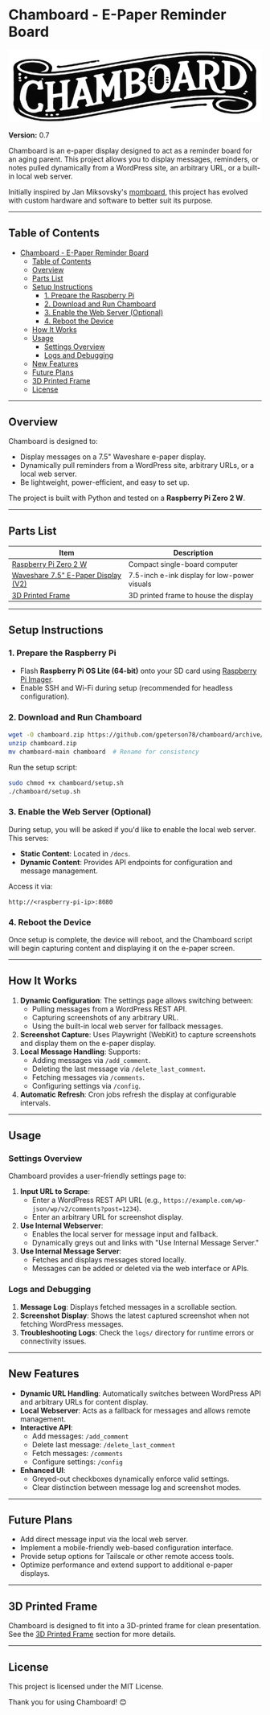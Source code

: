 # Chamboard - E-Paper Reminder Board

![Chamboard Logo](./docs/chamboard.jpeg)

**Version:** 0.7

Chamboard is an e-paper display designed to act as a reminder board for an aging parent. This project allows you to display messages, reminders, or notes pulled dynamically from a WordPress site, an arbitrary URL, or a built-in local web server.

Initially inspired by Jan Miksovsky's [momboard](https://github.com/JanMiksovsky/momboard), this project has evolved with custom hardware and software to better suit its purpose.

---

## Table of Contents
- [Chamboard - E-Paper Reminder Board](#chamboard---e-paper-reminder-board)
  - [Table of Contents](#table-of-contents)
  - [Overview](#overview)
  - [Parts List](#parts-list)
  - [Setup Instructions](#setup-instructions)
    - [1. Prepare the Raspberry Pi](#1-prepare-the-raspberry-pi)
    - [2. Download and Run Chamboard](#2-download-and-run-chamboard)
    - [3. Enable the Web Server (Optional)](#3-enable-the-web-server-optional)
    - [4. Reboot the Device](#4-reboot-the-device)
  - [How It Works](#how-it-works)
  - [Usage](#usage)
    - [Settings Overview](#settings-overview)
    - [Logs and Debugging](#logs-and-debugging)
  - [New Features](#new-features)
  - [Future Plans](#future-plans)
  - [3D Printed Frame](#3d-printed-frame)
  - [License](#license)

---

## Overview
Chamboard is designed to:
- Display messages on a 7.5" Waveshare e-paper display.
- Dynamically pull reminders from a WordPress site, arbitrary URLs, or a local web server.
- Be lightweight, power-efficient, and easy to set up.

The project is built with Python and tested on a **Raspberry Pi Zero 2 W**.

---

## Parts List
| **Item**                                                                                  | **Description**                                                |
| ----------------------------------------------------------------------------------------- | -------------------------------------------------------------- |
| [Raspberry Pi Zero 2 W](https://www.microcenter.com/product/643085/raspberry-pi-zero-2-w) | Compact single-board computer                                  |
| [Waveshare 7.5" E-Paper Display (V2)](https://www.waveshare.com/7.5inch-e-Paper-HAT.htm)  | 7.5-inch e-ink display for low-power visuals                   |
| [3D Printed Frame](https://makerworld.com/en/models/787533)                               | 3D printed frame to house the display                         |

---

## Setup Instructions

### 1. Prepare the Raspberry Pi
- Flash **Raspberry Pi OS Lite (64-bit)** onto your SD card using [Raspberry Pi Imager](https://www.raspberrypi.com/software/).
- Enable SSH and Wi-Fi during setup (recommended for headless configuration).

### 2. Download and Run Chamboard
```bash
wget -O chamboard.zip https://github.com/gpeterson78/chamboard/archive/refs/heads/main.zip
unzip chamboard.zip
mv chamboard-main chamboard  # Rename for consistency
```

Run the setup script:
```bash
sudo chmod +x chamboard/setup.sh
./chamboard/setup.sh
```

### 3. Enable the Web Server (Optional)
During setup, you will be asked if you'd like to enable the local web server. This serves:
- **Static Content**: Located in `/docs`.
- **Dynamic Content**: Provides API endpoints for configuration and message management.

Access it via:
```
http://<raspberry-pi-ip>:8080
```

### 4. Reboot the Device
Once setup is complete, the device will reboot, and the Chamboard script will begin capturing content and displaying it on the e-paper screen.

---

## How It Works
1. **Dynamic Configuration**: The settings page allows switching between:
   - Pulling messages from a WordPress REST API.
   - Capturing screenshots of any arbitrary URL.
   - Using the built-in local web server for fallback messages.
2. **Screenshot Capture**: Uses Playwright (WebKit) to capture screenshots and display them on the e-paper display.
3. **Local Message Handling**: Supports:
   - Adding messages via `/add_comment`.
   - Deleting the last message via `/delete_last_comment`.
   - Fetching messages via `/comments`.
   - Configuring settings via `/config`.
4. **Automatic Refresh**: Cron jobs refresh the display at configurable intervals.

---

## Usage
### Settings Overview
Chamboard provides a user-friendly settings page to:
1. **Input URL to Scrape**:
   - Enter a WordPress REST API URL (e.g., `https://example.com/wp-json/wp/v2/comments?post=1234`).
   - Enter an arbitrary URL for screenshot display.
2. **Use Internal Webserver**:
   - Enables the local server for message input and fallback.
   - Dynamically greys out and links with "Use Internal Message Server."
3. **Use Internal Message Server**:
   - Fetches and displays messages stored locally.
   - Messages can be added or deleted via the web interface or APIs.

### Logs and Debugging
1. **Message Log**: Displays fetched messages in a scrollable section.
2. **Screenshot Display**: Shows the latest captured screenshot when not fetching WordPress messages.
3. **Troubleshooting Logs**: Check the `logs/` directory for runtime errors or connectivity issues.

---

## New Features
- **Dynamic URL Handling**: Automatically switches between WordPress API and arbitrary URLs for content display.
- **Local Webserver**: Acts as a fallback for messages and allows remote management.
- **Interactive API**:
  - Add messages: `/add_comment`
  - Delete last message: `/delete_last_comment`
  - Fetch messages: `/comments`
  - Configure settings: `/config`
- **Enhanced UI**:
  - Greyed-out checkboxes dynamically enforce valid settings.
  - Clear distinction between message log and screenshot modes.

---

## Future Plans
- Add direct message input via the local web server.
- Implement a mobile-friendly web-based configuration interface.
- Provide setup options for Tailscale or other remote access tools.
- Optimize performance and extend support to additional e-paper displays.

---

## 3D Printed Frame
Chamboard is designed to fit into a 3D-printed frame for clean presentation. See the [3D Printed Frame](https://makerworld.com/en/models/787533) section for more details.

---

## License
This project is licensed under the MIT License.

Thank you for using Chamboard! 😊
